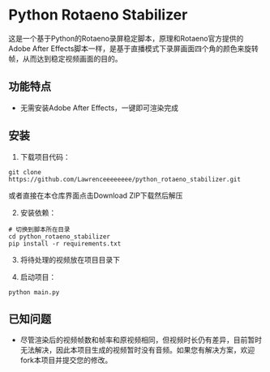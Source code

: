 # Python Rotaeno Stabilizer

这是一个基于Python的Rotaeno录屏稳定脚本，原理和Rotaeno官方提供的Adobe After Effects脚本一样，是基于直播模式下录屏画面四个角的颜色来旋转帧，从而达到稳定视频画面的目的。

## 功能特点

- 无需安装Adobe After Effects，一键即可渲染完成

## 安装

1. 下载项目代码：
```shell
git clone https://github.com/Lawrenceeeeeeee/python_rotaeno_stabilizer.git
```
或者直接在本仓库界面点击Download ZIP下载然后解压

2. 安装依赖：
```shell
# 切换到脚本所在目录
cd python_rotaeno_stabilizer
pip install -r requirements.txt
```

3. 将待处理的视频放在项目目录下

4. 启动项目：
```shell
python main.py
```

## 已知问题
- 尽管渲染后的视频帧数和帧率和原视频相同，但视频时长仍有差异，目前暂时无法解决，因此本项目生成的视频暂时没有音频。如果您有解决方案，欢迎fork本项目并提交您的修改。